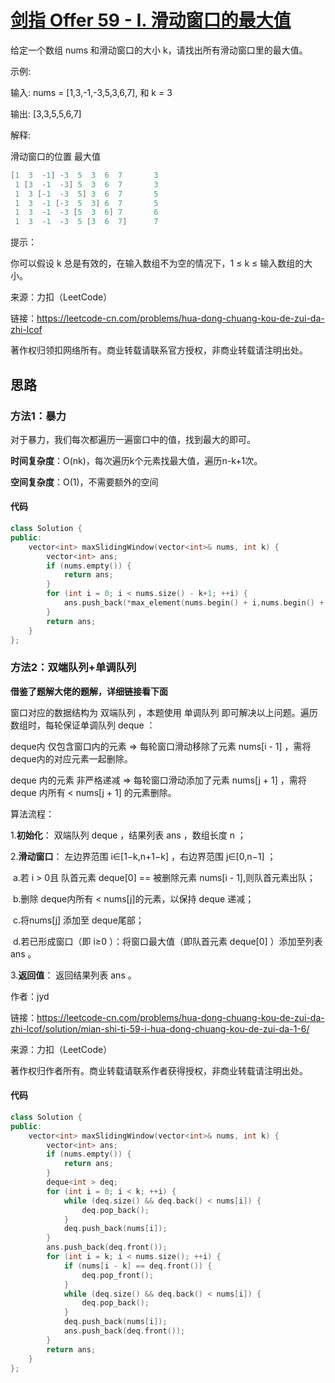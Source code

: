 # [剑指 Offer 59 - I. 滑动窗口的最大值](https://leetcode-cn.com/problems/hua-dong-chuang-kou-de-zui-da-zhi-lcof/)

给定一个数组 nums 和滑动窗口的大小 k，请找出所有滑动窗口里的最大值。

示例:

输入: nums = [1,3,-1,-3,5,3,6,7], 和 k = 3

输出: [3,3,5,5,6,7] 

解释: 

  滑动窗口的位置                					最大值

```cpp
[1  3  -1] -3  5  3  6  7       3
 1 [3  -1  -3] 5  3  6  7       3
 1  3 [-1  -3  5] 3  6  7       5
 1  3  -1 [-3  5  3] 6  7       5
 1  3  -1  -3 [5  3  6] 7       6
 1  3  -1  -3  5 [3  6  7]      7
```

提示：

你可以假设 k 总是有效的，在输入数组不为空的情况下，1 ≤ k ≤ 输入数组的大小。

来源：力扣（LeetCode）

链接：https://leetcode-cn.com/problems/hua-dong-chuang-kou-de-zui-da-zhi-lcof

著作权归领扣网络所有。商业转载请联系官方授权，非商业转载请注明出处。

## 思路

### 方法1：暴力

对于暴力，我们每次都遍历一遍窗口中的值，找到最大的即可。

**时间复杂度**：O(nk)，每次遍历k个元素找最大值，遍历n-k+1次。

**空间复杂度**：O(1)，不需要额外的空间

#### 代码

```cpp
class Solution {
public:
    vector<int> maxSlidingWindow(vector<int>& nums, int k) {
        vector<int> ans;
        if (nums.empty()) {
            return ans;
        }
        for (int i = 0; i < nums.size() - k+1; ++i) {
            ans.push_back(*max_element(nums.begin() + i,nums.begin() + i + k));
        }
        return ans;
    }
};
```



### 方法2：双端队列+单调队列

**借鉴了题解大佬的题解，详细链接看下面**

窗口对应的数据结构为 双端队列 ，本题使用 单调队列 即可解决以上问题。遍历数组时，每轮保证单调队列 deque ：

deque内 仅包含窗口内的元素 ⇒ 每轮窗口滑动移除了元素 nums[i - 1] ，需将 deque内的对应元素一起删除。

deque 内的元素 非严格递减 ⇒ 每轮窗口滑动添加了元素 nums[j + 1] ，需将 deque 内所有 < nums[j + 1] 的元素删除。

算法流程：

1.**初始化**： 双端队列 deque ，结果列表 ans ，数组长度 n ；

2.**滑动窗口**： 左边界范围 i∈[1−k,n+1−k] ，右边界范围 j∈[0,n−1] ；

​	a.若 i > 0且 队首元素 deque[0] == 被删除元素 nums[i - 1],则队首元素出队；

​	b.删除 deque内所有 < nums[j]的元素，以保持 deque 递减；

​	c.将nums[j] 添加至 deque尾部；

​	d.若已形成窗口（即 i≥0 ）：将窗口最大值（即队首元素 deque[0] ）添加至列表 ans 。

3.**返回值**： 返回结果列表 ans 。

作者：jyd

链接：https://leetcode-cn.com/problems/hua-dong-chuang-kou-de-zui-da-zhi-lcof/solution/mian-shi-ti-59-i-hua-dong-chuang-kou-de-zui-da-1-6/

来源：力扣（LeetCode）

著作权归作者所有。商业转载请联系作者获得授权，非商业转载请注明出处。

#### 代码

```cpp
class Solution {
public:
    vector<int> maxSlidingWindow(vector<int>& nums, int k) {
        vector<int> ans;
        if (nums.empty()) {
            return ans;
        }
        deque<int > deq;
        for (int i = 0; i < k; ++i) {
            while (deq.size() && deq.back() < nums[i]) {
                deq.pop_back();
            }
            deq.push_back(nums[i]);
        }
        ans.push_back(deq.front());
        for (int i = k; i < nums.size(); ++i) {
            if (nums[i - k] == deq.front()) {
                deq.pop_front();
            }
            while (deq.size() && deq.back() < nums[i]) {
                deq.pop_back();
            }
            deq.push_back(nums[i]);
            ans.push_back(deq.front());
        }
        return ans;
    }
};
```

